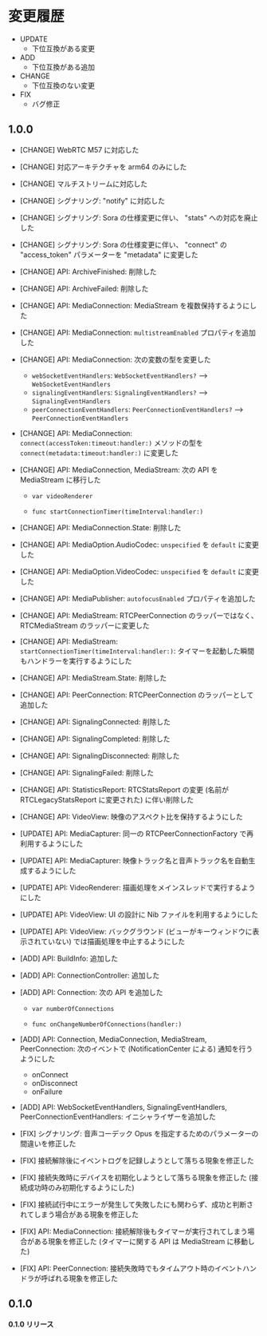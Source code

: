 # 変更履歴

- UPDATE
    - 下位互換がある変更
- ADD
    - 下位互換がある追加
- CHANGE
    - 下位互換のない変更
- FIX
    - バグ修正

## 1.0.0

- [CHANGE] WebRTC M57 に対応した

- [CHANGE] 対応アーキテクチャを arm64 のみにした

- [CHANGE] マルチストリームに対応した

- [CHANGE] シグナリング: "notify" に対応した

- [CHANGE] シグナリング: Sora の仕様変更に伴い、 "stats" への対応を廃止した

- [CHANGE] シグナリング: Sora の仕様変更に伴い、 "connect" の "access_token" パラメーターを "metadata" に変更した

- [CHANGE] API: ArchiveFinished: 削除した

- [CHANGE] API: ArchiveFailed: 削除した

- [CHANGE] API: MediaConnection: MediaStream を複数保持するようにした

- [CHANGE] API: MediaConnection: ``multistreamEnabled`` プロパティを追加した

- [CHANGE] API: MediaConnection: 次の変数の型を変更した
  
  - ``webSocketEventHandlers``: ``WebSocketEventHandlers?`` --> ``WebSocketEventHandlers``
  - ``signalingEventHandlers``: ``SignalingEventHandlers?`` --> ``SignalingEventHandlers``
  - ``peerConnectionEventHandlers``: ``PeerConnectionEventHandlers?`` --> ``PeerConnectionEventHandlers``

- [CHANGE] API: MediaConnection: ``connect(accessToken:timeout:handler:)`` メソッドの型を ``connect(metadata:timeout:handler:)`` に変更した

- [CHANGE] API: MediaConnection, MediaStream: 次の API を MediaStream に移行した
  
  - ``var videoRenderer``

  - ``func startConnectionTimer(timeInterval:handler:)``

- [CHANGE] API: MediaConnection.State: 削除した

- [CHANGE] API: MediaOption.AudioCodec: ``unspecified`` を ``default`` に変更した

- [CHANGE] API: MediaOption.VideoCodec: ``unspecified`` を ``default`` に変更した

- [CHANGE] API: MediaPublisher: ``autofocusEnabled`` プロパティを追加した

- [CHANGE] API: MediaStream: RTCPeerConnection のラッパーではなく、 RTCMediaStream のラッパーに変更した

- [CHANGE] API: MediaStream: ``startConnectionTimer(timeInterval:handler:)``: タイマーを起動した瞬間もハンドラーを実行するようにした

- [CHANGE] API: MediaStream.State: 削除した

- [CHANGE] API: PeerConnection: RTCPeerConnection のラッパーとして追加した

- [CHANGE] API: SignalingConnected: 削除した

- [CHANGE] API: SignalingCompleted: 削除した

- [CHANGE] API: SignalingDisconnected: 削除した

- [CHANGE] API: SignalingFailed: 削除した

- [CHANGE] API: StatisticsReport: RTCStatsReport の変更 (名前が RTCLegacyStatsReport に変更された) に伴い削除した

- [CHANGE] API: VideoView: 映像のアスペクト比を保持するようにした

- [UPDATE] API: MediaCapturer: 同一の RTCPeerConnectionFactory で再利用するようにした

- [UPDATE] API: MediaCapturer: 映像トラック名と音声トラック名を自動生成するようにした

- [UPDATE] API: VideoRenderer: 描画処理をメインスレッドで実行するようにした

- [UPDATE] API: VideoView: UI の設計に Nib ファイルを利用するようにした

- [UPDATE] API: VideoView: バックグラウンド (ビューがキーウィンドウに表示されていない) では描画処理を中止するようにした

- [ADD] API: BuildInfo: 追加した

- [ADD] API: ConnectionController: 追加した

- [ADD] API: Connection: 次の API を追加した
  
  - ``var numberOfConnections``

  - ``func onChangeNumberOfConnections(handler:)``

- [ADD] API: Connection, MediaConnection, MediaStream, PeerConnection: 次のイベントで (NotificationCenter による) 通知を行うようにした

  - onConnect
  - onDisconnect
  - onFailure

- [ADD] API: WebSocketEventHandlers, SignalingEventHandlers, PeerConnectionEventHandlers: イニシャライザーを追加した

- [FIX] シグナリング: 音声コーデック Opus を指定するためのパラメーターの間違いを修正した

- [FIX] 接続解除後にイベントログを記録しようとして落ちる現象を修正した

- [FIX] 接続失敗時にデバイスを初期化しようとして落ちる現象を修正した (接続成功時のみ初期化するようにした)

- [FIX] 接続試行中にエラーが発生して失敗したにも関わらず、成功と判断されてしまう場合がある現象を修正した

- [FIX] API: MediaConnection: 接続解除後もタイマーが実行されてしまう場合がある現象を修正した (タイマーに関する API は MediaStream に移動した)

- [FIX] API: PeerConnection: 接続失敗時でもタイムアウト時のイベントハンドラが呼ばれる現象を修正した

## 0.1.0

**0.1.0 リリース**
